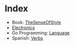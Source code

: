 # Index
* Book: [TheSenseOfStyle](Books/TheSenseOfStyle.html)
* [Electronics](Electronics/Electronics.html)
* Go Programming: [Language](DevGo/Language.html)
* Spanish: [Verbs](Spanish/Verbs.html)
